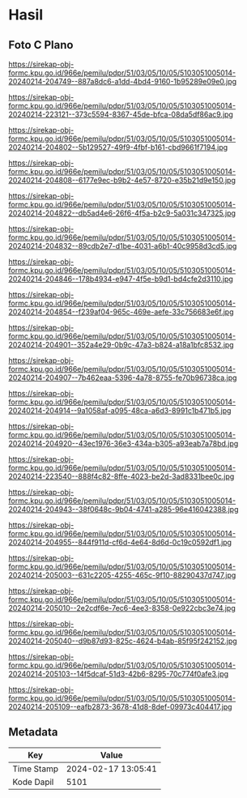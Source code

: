# Hasil

## Foto C Plano

https://sirekap-obj-formc.kpu.go.id/966e/pemilu/pdpr/51/03/05/10/05/5103051005014-20240214-204749--887a8dc6-a1dd-4bd4-9160-1b95289e09e0.jpg

https://sirekap-obj-formc.kpu.go.id/966e/pemilu/pdpr/51/03/05/10/05/5103051005014-20240214-223121--373c5594-8367-45de-bfca-08da5df86ac9.jpg

https://sirekap-obj-formc.kpu.go.id/966e/pemilu/pdpr/51/03/05/10/05/5103051005014-20240214-204802--5b129527-49f9-4fbf-b161-cbd9661f7194.jpg

https://sirekap-obj-formc.kpu.go.id/966e/pemilu/pdpr/51/03/05/10/05/5103051005014-20240214-204808--6177e9ec-b9b2-4e57-8720-e35b21d9e150.jpg

https://sirekap-obj-formc.kpu.go.id/966e/pemilu/pdpr/51/03/05/10/05/5103051005014-20240214-204822--db5ad4e6-26f6-4f5a-b2c9-5a031c347325.jpg

https://sirekap-obj-formc.kpu.go.id/966e/pemilu/pdpr/51/03/05/10/05/5103051005014-20240214-204832--89cdb2e7-d1be-4031-a6b1-40c9958d3cd5.jpg

https://sirekap-obj-formc.kpu.go.id/966e/pemilu/pdpr/51/03/05/10/05/5103051005014-20240214-204846--178b4934-e947-4f5e-b9d1-bd4cfe2d3110.jpg

https://sirekap-obj-formc.kpu.go.id/966e/pemilu/pdpr/51/03/05/10/05/5103051005014-20240214-204854--f239af04-965c-469e-aefe-33c756683e6f.jpg

https://sirekap-obj-formc.kpu.go.id/966e/pemilu/pdpr/51/03/05/10/05/5103051005014-20240214-204901--352a4e29-0b9c-47a3-b824-a18a1bfc8532.jpg

https://sirekap-obj-formc.kpu.go.id/966e/pemilu/pdpr/51/03/05/10/05/5103051005014-20240214-204907--7b462eaa-5396-4a78-8755-fe70b96738ca.jpg

https://sirekap-obj-formc.kpu.go.id/966e/pemilu/pdpr/51/03/05/10/05/5103051005014-20240214-204914--9a1058af-a095-48ca-a6d3-8991c1b471b5.jpg

https://sirekap-obj-formc.kpu.go.id/966e/pemilu/pdpr/51/03/05/10/05/5103051005014-20240214-204920--43ec1976-36e3-434a-b305-a93eab7a78bd.jpg

https://sirekap-obj-formc.kpu.go.id/966e/pemilu/pdpr/51/03/05/10/05/5103051005014-20240214-223540--888f4c82-8ffe-4023-be2d-3ad8331bee0c.jpg

https://sirekap-obj-formc.kpu.go.id/966e/pemilu/pdpr/51/03/05/10/05/5103051005014-20240214-204943--38f0648c-9b04-4741-a285-96e416042388.jpg

https://sirekap-obj-formc.kpu.go.id/966e/pemilu/pdpr/51/03/05/10/05/5103051005014-20240214-204955--844f911d-cf6d-4e64-8d6d-0c19c0592df1.jpg

https://sirekap-obj-formc.kpu.go.id/966e/pemilu/pdpr/51/03/05/10/05/5103051005014-20240214-205003--631c2205-4255-465c-9f10-88290437d747.jpg

https://sirekap-obj-formc.kpu.go.id/966e/pemilu/pdpr/51/03/05/10/05/5103051005014-20240214-205010--2e2cdf6e-7ec6-4ee3-8358-0e922cbc3e74.jpg

https://sirekap-obj-formc.kpu.go.id/966e/pemilu/pdpr/51/03/05/10/05/5103051005014-20240214-205040--d9b87d93-825c-4624-b4ab-85f95f242152.jpg

https://sirekap-obj-formc.kpu.go.id/966e/pemilu/pdpr/51/03/05/10/05/5103051005014-20240214-205103--14f5dcaf-51d3-42b6-8295-70c774f0afe3.jpg

https://sirekap-obj-formc.kpu.go.id/966e/pemilu/pdpr/51/03/05/10/05/5103051005014-20240214-205109--eafb2873-3678-41d8-8def-09973c404417.jpg


## Metadata

| Key        | Value               |
| ---------- | ------------------- |
| Time Stamp | 2024-02-17 13:05:41 |
| Kode Dapil | 5101                |



